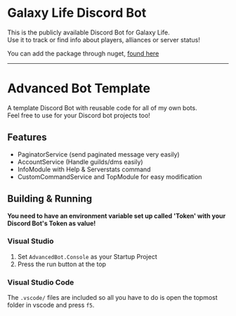 # Galaxy Life Discord Bot
This is the publicly available Discord Bot for Galaxy Life.  
Use it to track or find info about players, alliances or server status!

You can add the package through nuget, [found here](https://www.nuget.org/packages/GL.Net/)

----------

# Advanced Bot Template
A template Discord Bot with reusable code for all of my own bots.  
Feel free to use for your Discord bot projects too!

## Features
- PaginatorService (send paginated message very easily)
- AccountService (Handle guilds/dms easily)
- InfoModule with Help & Serverstats command
- CustomCommandService and TopModule for easy modification

## Building & Running
**You need to have an environment variable set up called 'Token' with your Discord Bot's Token as value!**

### Visual Studio
1) Set `AdvancedBot.Console` as your Startup Project
2) Press the run button at the top

### Visual Studio Code
The `.vscode/` files are included so all you have to do is open the topmost folder in vscode and press `f5`.
